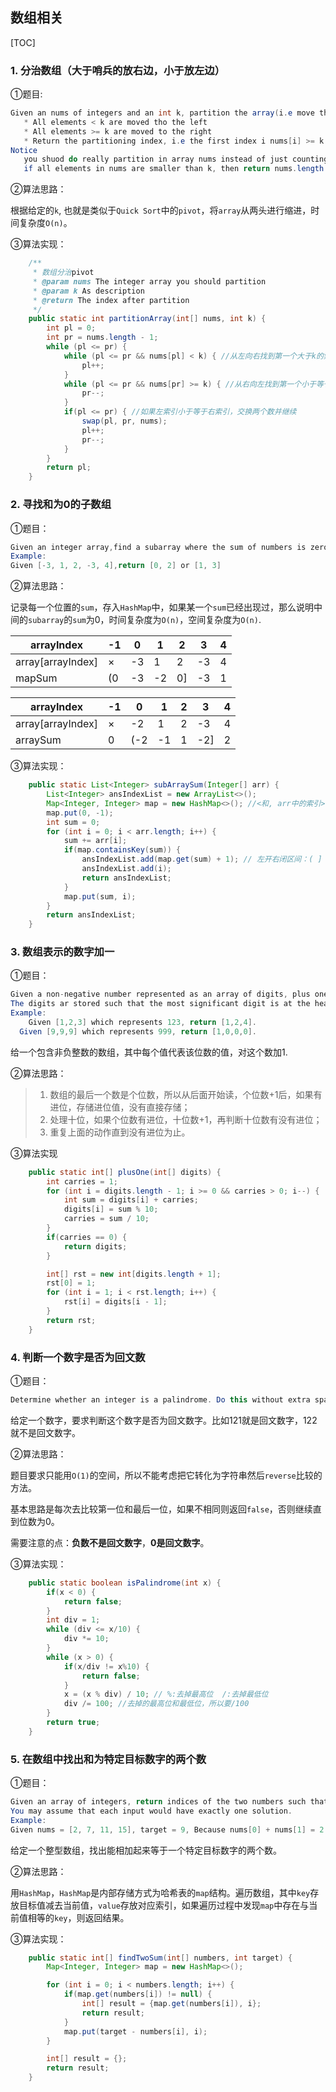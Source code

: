 ## 数组相关

[TOC]

### 1. 分治数组（大于哨兵的放右边，小于放左边）

 ①题目:

```java
Given an nums of integers and an int k, partition the array(i.e move the elements in "numbs") such that:
   * All elements < k are moved tho the left
   * All elements >= k are moved to the right
   * Return the partitioning index, i.e the first index i nums[i] >= k.
Notice
   you shuod do really partition in array nums instead of just counting the numbers of integers smaller than k.
   if all elements in nums are smaller than k, then return nums.length
```

②算法思路：

根据给定的`k`, 也就是类似于`Quick Sort`中的`pivot`，将`array`从两头进行缩进，时间复杂度`O(n)`。

③算法实现：

```java
    /**
     * 数组分治pivot
     * @param nums The integer array you should partition
     * @param k As description
     * @return The index after partition
     */
    public static int partitionArray(int[] nums, int k) {
        int pl = 0;
        int pr = nums.length - 1;
        while (pl <= pr) {
            while (pl <= pr && nums[pl] < k) { //从左向右找到第一个大于k的索引
                pl++;
            }
            while (pl <= pr && nums[pr] >= k) { //从右向左找到第一个小于等于k的索引
                pr--;
            }
            if(pl <= pr) { //如果左索引小于等于右索引，交换两个数并继续
                swap(pl, pr, nums);
                pl++;
                pr--;
            }
        }
        return pl;
    }
```

### 2. 寻找和为0的子数组

①题目：

```java
Given an integer array,find a subarray where the sum of numbers is zero.Your code should return the index of the first number and the index of the last number.
Example:
Given [-3, 1, 2, -3, 4],return [0, 2] or [1, 3]
```

②算法思路：

记录每一个位置的`sum`，存入`HashMap`中，如果某一个`sum`已经出现过，那么说明中间的`subarray`的`sum`为0，时间复杂度为`O(n)`，空间复杂度为`O(n)`.


| arrayIndex        | -1   | 0    | 1    | 2    | 3    | 4    |
| ----------------- | ---- | ---- | ---- | ---- | ---- | ---- |
| array[arrayIndex] | ×    | -3   | 1    | 2    | -3   | 4    |
| mapSum            | (0   | -3   | -2   | 0]   | -3   | 1    |

| arrayIndex        | -1   | 0    | 1    | 2    | 3    | 4    |
| ----------------- | ---- | ---- | ---- | ---- | ---- | ---- |
| array[arrayIndex] | ×    | -2   | 1    | 2    | -3   | 4    |
| arraySum          | 0    | (-2  | -1   | 1    | -2]  | 2    |

③算法实现：

```java
    public static List<Integer> subArraySum(Integer[] arr) {
        List<Integer> ansIndexList = new ArrayList<>();
        Map<Integer, Integer> map = new HashMap<>(); //<和, arr中的索引>
        map.put(0, -1);
        int sum = 0;
        for (int i = 0; i < arr.length; i++) {
            sum += arr[i];
            if(map.containsKey(sum)) {
                ansIndexList.add(map.get(sum) + 1); // 左开右闭区间：( ]
                ansIndexList.add(i);
                return ansIndexList;
            }
            map.put(sum, i);
        }
        return ansIndexList;
    }
```

### 3. 数组表示的数字加一

①题目：

```java
Given a non-negative number represented as an array of digits, plus one to the number.
The digits ar stored such that the most significant digit is at the head of the list.
Example:
	Given [1,2,3] which represents 123, return [1,2,4].
  Given [9,9,9] which represents 999, return [1,0,0,0].
```

给一个包含非负整数的数组，其中每个值代表该位数的值，对这个数加1.

②算法思路：

> 1. 数组的最后一个数是个位数，所以从后面开始读，个位数+1后，如果有进位，存储进位值，没有直接存储；
> 2. 处理十位，如果个位数有进位，十位数+1，再判断十位数有没有进位；
> 3. 重复上面的动作直到没有进位为止。

③算法实现

```java
    public static int[] plusOne(int[] digits) {
        int carries = 1;
        for (int i = digits.length - 1; i >= 0 && carries > 0; i--) {
            int sum = digits[i] + carries;
            digits[i] = sum % 10;
            carries = sum / 10;
        }
        if(carries == 0) {
            return digits;
        }

        int[] rst = new int[digits.length + 1];
        rst[0] = 1;
        for (int i = 1; i < rst.length; i++) {
            rst[i] = digits[i - 1];
        }
        return rst;
    }
```

### 4. 判断一个数字是否为回文数

①题目：

```java
Determine whether an integer is a palindrome. Do this without extra space.
```

给定一个数字，要求判断这个数字是否为回文数字。比如121就是回文数字，122就不是回文数字。

②算法思路：

题目要求只能用`O(1)`的空间，所以不能考虑把它转化为字符串然后`reverse`比较的方法。

基本思路是每次去比较第一位和最后一位，如果不相同则返回`false`，否则继续直到位数为0。

需要注意的点：**负数不是回文数字**，**0是回文数字**。

③算法实现：

```java
    public static boolean isPalindrome(int x) {
        if(x < 0) {
            return false;
        }
        int div = 1;
        while (div <= x/10) {
            div *= 10;
        }
        while (x > 0) {
            if(x/div != x%10) {
                return false;
            }
            x = (x % div) / 10; // %:去掉最高位  /:去掉最低位
            div /= 100; //去掉的最高位和最低位，所以要/100
        }
        return true;
    }
```

### 5. 在数组中找出和为特定目标数字的两个数

①题目：

```java
Given an array of integers, return indices of the two numbers such that they add up to a specific target.
You may assume that each input would have exactly one solution.
Example:
Given nums = [2, 7, 11, 15], target = 9, Because nums[0] + nums[1] = 2 + 7 = 9, return [0, 1].
```

给定一个整型数组，找出能相加起来等于一个特定目标数字的两个数。

②算法思路：

用`HashMap`，`HashMap`是内部存储方式为哈希表的`map`结构。遍历数组，其中`key`存放目标值减去当前值，`value`存放对应索引，如果遍历过程中发现`map`中存在与当前值相等的`key`，则返回结果。

③算法实现：

```java
    public static int[] findTwoSum(int[] numbers, int target) {
        Map<Integer, Integer> map = new HashMap<>();

        for (int i = 0; i < numbers.length; i++) {
            if(map.get(numbers[i]) != null) {
                int[] result = {map.get(numbers[i]), i};
                return result;
            }
            map.put(target - numbers[i], i);
        }

        int[] result = {};
        return result;
    }
```

